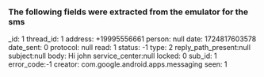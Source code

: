 ### The following fields were extracted from the emulator for the sms

_id: 1
thread_id: 1
address: +19995556661
person: null date: 1724817603578
date_sent: 0
protocol: null
read: 1
status: -1
type: 2
reply_path_present:null
subject:null
body: Hi john                                                       service_center:null
locked: 0
sub_id: 1
error_code:-1
creator: com.google.android.apps.messaging
seen: 1
